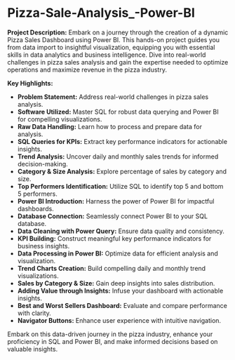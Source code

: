 # Pizza-Sale-Analysis_-Power-BI

**Project Description:**
Embark on a journey through the creation of a dynamic Pizza Sales Dashboard using Power BI. This hands-on project guides you from data import to insightful visualization, equipping you with essential skills in data analytics and business intelligence. Dive into real-world challenges in pizza sales analysis and gain the expertise needed to optimize operations and maximize revenue in the pizza industry.

**Key Highlights:**
- **Problem Statement:** Address real-world challenges in pizza sales analysis.
- **Software Utilized:** Master SQL for robust data querying and Power BI for compelling visualizations.
- **Raw Data Handling:** Learn how to process and prepare data for analysis.
- **SQL Queries for KPIs:** Extract key performance indicators for actionable insights.
- **Trend Analysis:** Uncover daily and monthly sales trends for informed decision-making.
- **Category & Size Analysis:** Explore percentage of sales by category and size.
- **Top Performers Identification:** Utilize SQL to identify top 5 and bottom 5 performers.
- **Power BI Introduction:** Harness the power of Power BI for impactful dashboards.
- **Database Connection:** Seamlessly connect Power BI to your SQL database.
- **Data Cleaning with Power Query:** Ensure data quality and consistency.
- **KPI Building:** Construct meaningful key performance indicators for business insights.
- **Data Processing in Power BI:** Optimize data for efficient analysis and visualization.
- **Trend Charts Creation:** Build compelling daily and monthly trend visualizations.
- **Sales by Category & Size:** Gain deep insights into sales distribution.
- **Adding Value through Insights:** Infuse your dashboard with actionable insights.
- **Best and Worst Sellers Dashboard:** Evaluate and compare performance with clarity.
- **Navigator Buttons:** Enhance user experience with intuitive navigation.

Embark on this data-driven journey in the pizza industry, enhance your proficiency in SQL and Power BI, and make informed decisions based on valuable insights.
